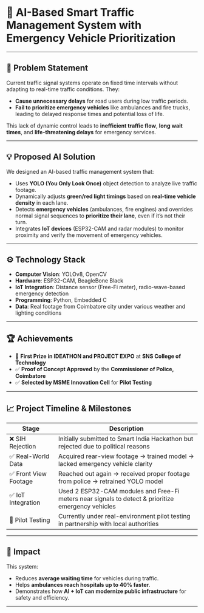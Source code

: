 # 🚦 AI-Based Smart Traffic Management System with Emergency Vehicle Prioritization

---

## 🧠 **Problem Statement**

Current traffic signal systems operate on fixed time intervals without adapting to real-time traffic conditions. They:

- **Cause unnecessary delays** for road users during low traffic periods.
- **Fail to prioritize emergency vehicles** like ambulances and fire trucks, leading to delayed response times and potential loss of life.

This lack of dynamic control leads to **inefficient traffic flow**, **long wait times**, and **life-threatening delays** for emergency services.

---

## 💡 **Proposed AI Solution**

We designed an AI-based traffic management system that:

- Uses **YOLO (You Only Look Once)** object detection to analyze live traffic footage.
- Dynamically adjusts **green/red light timings** based on **real-time vehicle density** in each lane.
- Detects **emergency vehicles** (ambulances, fire engines) and overrides normal signal sequences to **prioritize their lane**, even if it’s not their turn.
- Integrates **IoT devices** (ESP32-CAM and radar modules) to monitor proximity and verify the movement of emergency vehicles.

---

## ⚙️ **Technology Stack**

- **Computer Vision**: YOLOv8, OpenCV  
- **Hardware**: ESP32-CAM, BeagleBone Black  
- **IoT Integration**: Distance sensor (Free-Fi meter), radio-wave-based emergency detection  
- **Programming**: Python, Embedded C  
- **Data**: Real footage from Coimbatore city under various weather and lighting conditions

---

## 🏆 **Achievements**

- 🥇 **First Prize in IDEATHON and PROJECT EXPO** at **SNS College of Technology**
- ✅ **Proof of Concept Approved** by the **Commissioner of Police, Coimbatore**
- ✅ **Selected by MSME Innovation Cell** for **Pilot Testing**

---

## 📈 **Project Timeline & Milestones**

| Stage              | Description                                                                 |
|--------------------|-----------------------------------------------------------------------------|
| ❌ SIH Rejection    | Initially submitted to Smart India Hackathon but rejected due to political reasons |
| ✅ Real-World Data  | Acquired rear-view footage → trained model → lacked emergency vehicle clarity |
| ✅ Front View Footage | Reached out again → received proper footage from police → retrained YOLO model |
| ✅ IoT Integration  | Used 2 ESP32-CAM modules and Free-Fi meters near signals to detect & prioritize emergency vehicles |
| 🚀 Pilot Testing    | Currently under real-environment pilot testing in partnership with local authorities |

---

## 🎯 **Impact**

This system:

- Reduces **average waiting time** for vehicles during traffic.
- Helps **ambulances reach hospitals up to 40% faster**.
- Demonstrates how **AI + IoT can modernize public infrastructure** for safety and efficiency.

---
